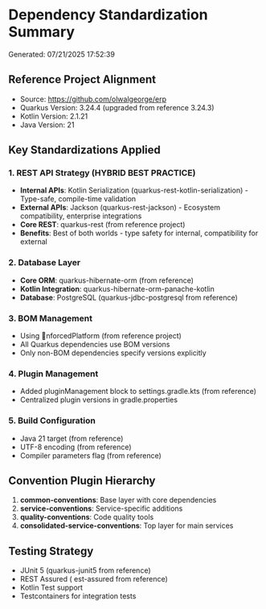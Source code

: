 # Dependency Standardization Summary
Generated: 07/21/2025 17:52:39

## Reference Project Alignment
- Source: https://github.com/olwalgeorge/erp
- Quarkus Version: 3.24.4 (upgraded from reference 3.24.3)
- Kotlin Version: 2.1.21
- Java Version: 21

## Key Standardizations Applied

### 1. REST API Strategy (HYBRID BEST PRACTICE)
- **Internal APIs**: Kotlin Serialization (quarkus-rest-kotlin-serialization) - Type-safe, compile-time validation
- **External APIs**: Jackson (quarkus-rest-jackson) - Ecosystem compatibility, enterprise integrations
- **Core REST**: quarkus-rest (from reference project)
- **Benefits**: Best of both worlds - type safety for internal, compatibility for external

### 2. Database Layer
- **Core ORM**: quarkus-hibernate-orm (from reference)
- **Kotlin Integration**: quarkus-hibernate-orm-panache-kotlin
- **Database**: PostgreSQL (quarkus-jdbc-postgresql from reference)

### 3. BOM Management
- Using nforcedPlatform (from reference project)
- All Quarkus dependencies use BOM versions
- Only non-BOM dependencies specify versions explicitly

### 4. Plugin Management
- Added pluginManagement block to settings.gradle.kts (from reference)
- Centralized plugin versions in gradle.properties

### 5. Build Configuration
- Java 21 target (from reference)
- UTF-8 encoding (from reference)
- Compiler parameters flag (from reference)

## Convention Plugin Hierarchy
1. **common-conventions**: Base layer with core dependencies
2. **service-conventions**: Service-specific additions
3. **quality-conventions**: Code quality tools
4. **consolidated-service-conventions**: Top layer for main services

## Testing Strategy
- JUnit 5 (quarkus-junit5 from reference)
- REST Assured (est-assured from reference) 
- Kotlin Test support
- Testcontainers for integration tests
